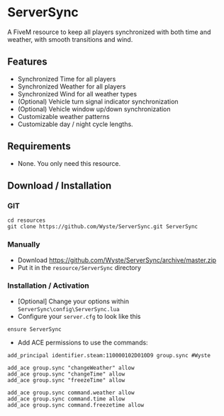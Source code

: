 # ServerSync
A FiveM resource to keep all players synchronized with both time and weather, with smooth transitions and wind.

## Features
- Synchronized Time for all players
- Synchronized Weather for all players
- Synchronized Wind for all weather types
- (Optional) Vehicle turn signal indicator synchronization
- (Optional) Vehicle window up/down synchronization
- Customizable weather patterns
- Customizable day / night cycle lengths.

## Requirements
- None. You only need this resource.

## Download / Installation

### GIT

```
cd resources
git clone https://github.com/Wyste/ServerSync.git ServerSync
```

### Manually
- Download https://github.com/Wyste/ServerSync/archive/master.zip
- Put it in the `resource/ServerSync` directory

### Installation / Activation
- [Optional] Change your options within `ServerSync\config\ServerSync.lua`
- Configure your `server.cfg` to look like this

```
ensure ServerSync
```

- Add ACE permissions to use the commands:
```
add_principal identifier.steam:110000102D010D9 group.sync #Wyste

add_ace group.sync "changeWeather" allow
add_ace group.sync "changeTime" allow
add_ace group.sync "freezeTime" allow

add_ace group.sync command.weather allow
add_ace group.sync command.time allow
add_ace group.sync command.freezetime allow

```
